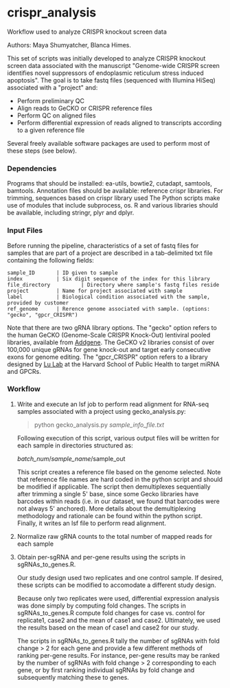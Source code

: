 # crispr_analysis

Workflow used to analyze CRISPR knockout screen data

Authors: Maya Shumyatcher, Blanca Himes.

This set of scripts was initially developed to analyze CRISPR knockout screen data associated with the manuscript "Genome-wide CRISPR screen identifies novel suppressors of endoplasmic reticulum stress induced apoptosis". The goal is to take fastq files (sequenced with Illumina HiSeq) associated with a "project" and:

* Perform preliminary QC
* Align reads to GeCKO or CRISPR reference files
* Perform QC on aligned files
* Perform differential expression of reads aligned to transcripts according to a given reference file

Several freely available software packages are used to perform most of these steps (see below). 

### Dependencies

Programs that should be installed: ea-utils, bowtie2, cutadapt, samtools, bamtools.
Annotation files should be available: reference crispr libraries. 
For trimming, sequences based on crispr library used
The Python scripts make use of modules that include subprocess, os.
R and various libraries should be available, including stringr, plyr and dplyr.

### Input Files

Before running the pipeline, characteristics of a set of fastq files for samples that are part of a project are described in a tab-delimited txt file containing the following fields:

```
sample_ID		| ID given to sample 
index			| Six digit sequence of the index for this library
file_directory 	        | Directory where sample's fastq files reside
project			| Name for project associated with sample
label			| Biological condition associated with the sample, provided by customer
ref_genome		| Rerence genome associated with sample. (options: "gecko", "gpcr_CRISPR")
 ```
Note that there are two gRNA library options. The "gecko" option refers to the human GeCKO (Genome-Scale CRISPR Knock-Out) lentiviral pooled libraries, available from [Addgene](https://www.addgene.org/pooled-library/zhang-human-gecko-v2/). The GeCKO v2 libraries consist of over 100,000 unique gRNAs for gene knock-out and target early consecutive exons for genome editing. The "gpcr_CRISPR" option refers to a library designed by [Lu Lab](https://www.hsph.harvard.edu/quan-lu/) at the Harvard School of Public Health to target miRNA and GPCRs.


### Workflow

1) Write and execute an lsf job to perform read alignment for RNA-seq samples associated with a project using gecko_analysis.py:

    > python gecko_analysis.py <i>sample_info_file.txt</i>

     Following execution of this script, various output files will be written for each sample in directories structured as:
    > 
    <i>batch_num</i>/<i>sample_name</i>/sample_out <br>

    This script creates a reference file based on the genome selected. Note that reference file names are hard coded in the python script and should be modified if applicable. The script then demultiplexes sequentially after trimming a single 5' base, since some Gecko libraries have barcodes within reads (i.e. in our dataset, we found that barcodes were not always 5' anchored). More details about the demultiplexing methodology and rationale can be found within the python script. Finally, it writes an lsf file to perform read alignment.
 
2) Normalize raw gRNA counts to the total number of mapped reads for each sample 

3) Obtain per-sgRNA and per-gene results using the scripts in sgRNAs_to_genes.R. 

    Our study design used two replicates and one control sample. If desired, these scripts can be modified to accomodate a different study design. 
    
    Because only two replicates were used, differential expression analysis was done simply by computing fold changes. The scripts in sgRNAs_to_genes.R compute fold changes for case vs. control for replicate1, case2 and the mean of case1 and case2. Ultimately, we used the results based on the mean of case1 and case2 for our study. 
    
    The scripts in sgRNAs_to_genes.R tally the number of sgRNAs with fold change > 2 for each gene and provide a few different methods of ranking per-gene results. For instance, per-gene results may be ranked by the number of sgRNAs with fold change > 2 corresponding to each gene, or by first ranking individual sgRNAs by fold change and subsequently matching these to genes.
